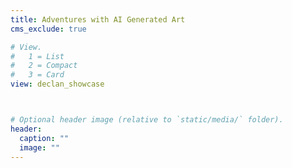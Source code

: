 ```yaml
---
title: Adventures with AI Generated Art
cms_exclude: true

# View.
#   1 = List
#   2 = Compact
#   3 = Card
view: declan_showcase



# Optional header image (relative to `static/media/` folder).
header:
  caption: ""
  image: ""
---
```

